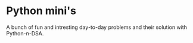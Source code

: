 # Python mini's
A bunch of fun and intresting day-to-day problems and their solution with Python-n-DSA.
